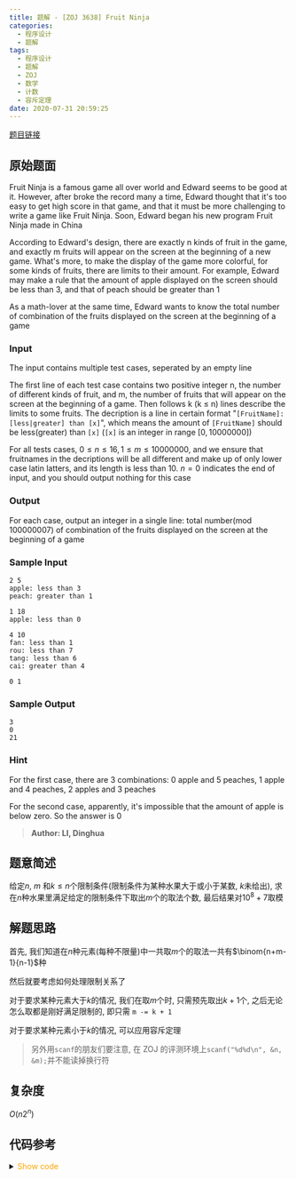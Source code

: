 ```yaml
---
title: 题解 - [ZOJ 3638] Fruit Ninja
categories:
  - 程序设计
  - 题解
tags:
  - 程序设计
  - 题解
  - ZOJ
  - 数学
  - 计数
  - 容斥定理
date: 2020-07-31 20:59:25
---
```


[题目链接](https://zoj.pintia.cn/problem-sets/91827364500/problems/91827369305)

<!-- more -->

## 原始题面

Fruit Ninja is a famous game all over world and Edward seems to be good at it. However, after broke the record many a time, Edward thought that it's too easy to get high score in that game, and that it must be more challenging to write a game like Fruit Ninja. Soon, Edward began his new program Fruit Ninja made in China

According to Edward's design, there are exactly n kinds of fruit in the game, and exactly m fruits will appear on the screen at the beginning of a new game. What's more, to make the display of the game more colorful, for some kinds of fruits, there are limits to their amount. For example, Edward may make a rule that the amount of apple displayed on the screen should be less than $3$, and that of peach should be greater than $1$

As a math-lover at the same time, Edward wants to know the total number of combination of the fruits displayed on the screen at the beginning of a game

### Input

The input contains multiple test cases, seperated by an empty line

The first line of each test case contains two positive integer n, the number of different kinds of fruit, and m, the number of fruits that will appear on the screen at the beginning of a game. Then follows k (k ≤ n) lines describe the limits to some fruits. The decription is a line in certain format "`[FruitName]: [less|greater] than [x]`", which means the amount of `[FruitName]` should be less(greater) than `[x]` (`[x]` is an integer in range $[0, 10000000]$)

For all tests cases, $0 ≤ n ≤ 16, 1 ≤ m ≤ 10000000$, and we ensure that fruitnames in the decriptions will be all different and make up of only lower case latin latters, and its length is less than $10$. $n = 0$ indicates the end of input, and you should output nothing for this case

### Output

For each case, output an integer in a single line: total number(mod $100000007$) of combination of the fruits displayed on the screen at the beginning of a game

### Sample Input

```input1
2 5
apple: less than 3
peach: greater than 1

1 18
apple: less than 0

4 10
fan: less than 1
rou: less than 7
tang: less than 6
cai: greater than 4

0 1
```

### Sample Output

```output1
3
0
21
```

### Hint

For the first case, there are $3$ combinations: $0$ apple and $5$ peaches, $1$ apple and $4$ peaches, $2$ apples and $3$ peaches

For the second case, apparently, it's impossible that the amount of apple is below zero. So the answer is $0$

> **Author: LI, Dinghua**

## 题意简述

给定$n$, $m$ 和$k\leqslant n$个限制条件(限制条件为某种水果大于或小于某数, $k$未给出), 求在$n$种水果里满足给定的限制条件下取出$m$个的取法个数, 最后结果对$10^8+7$取模

## 解题思路

首先, 我们知道在$n$种元素(每种不限量)中一共取$m$个的取法一共有$\binom{n+m-1}{n-1}$种

然后就要考虑如何处理限制关系了

对于要求某种元素大于$k$的情况, 我们在取$m$个时, 只需预先取出$k+1$个, 之后无论怎么取都是刚好满足限制的, 即只需 `m -= k + 1`

对于要求某种元素小于$k$的情况, 可以应用容斥定理

> 另外用`scanf`的朋友们要注意, 在 ZOJ 的评测环境上`scanf("%d%d\n", &n, &m);`并不能读掉换行符

## 复杂度

$O(n2^n)$

## 代码参考

<details>
<summary><font color='orange'>Show code</font></summary>

```cpp
/*
 * @Author: Tifa
 * @LastEditTime: 2020-07-31 20:59:25
 * @Description: ZOJ 3638
 */
const i64 mod = 100000007;

i64 qpow(i64 a, i64 b) {
  i64 res = 1;
  for (; b; b >>= 1, (a *= a) %= mod)
    if (b & 1) (res *= a) %= mod;
  return res;
}
i64 c(i64 a, i64 b) {
  if (a < b || a < 0 || b < 0) return 0;
  i64 res = 1, _ = 1;
  for (int i = 0; i < b; i++) {
    res = res * (a - i) % mod;
    _ = _ * (i + 1) % mod;
  }
  return res * qpow(_, mod - 2) % mod;
}

char op[505], line[5005];
int  limit[505];

int main() {
  int m, n;
  while (~scanf("%d%d", &n, &m) && (m != 1 || n)) {
    int k = 0, _;
    fgets(line, sizeof(line), stdin);
    while (fgets(line, sizeof(line), stdin) && line[0] != '\n' && line[1] != '\n') {
      sscanf(line, "%*s%s%*s%d\n", op, &_);
      if (op[0] == 'g') m -= _ + 1;
      else limit[++k] = _;
    }
    if (m < 0) {
      puts("0");
      continue;
    }
    i64 ans = 0;
    _rep(i, 0, 1 << k) {
      int _ = 0, now = 0;
      _for(j, 1, k)
        if (i & (1 << j - 1)) {
          ++_;
          now += limit[j];
        }
      ans += (_ & 1 ? -1 : 1) * c(n + m - 1 - now, n - 1);
    }
    printf("%lld\n", (ans % mod + mod) % mod);
  }
}
```

</details>
